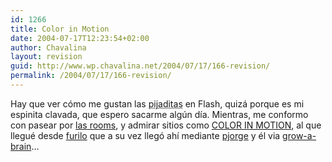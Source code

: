 ```yaml
---
id: 1266
title: Color in Motion
date: 2004-07-17T12:23:54+02:00
author: Chavalina
layout: revision
guid: http://www.wp.chavalina.net/2004/07/17/166-revision/
permalink: /2004/07/17/166-revision/
---
```

Hay que ver c&oacute;mo me gustan las <acronym title="verdaderas obras de arte">pijaditas</acronym> en Flash, quizá porque es mi espinita clavada, que espero sacarme alg&uacute;n d&iacute;a. Mientras, me conformo con pasear por <a href="http://www.chavalina.net/comentar.php?idpost=111" target="_blank">las rooms</a>, y admirar sitios como <a href="http://www.mariaclaudiacortes.com/colors/Colors.html" target="_blank">COLOR IN MOTION</a>, al que llegué desde <a href="http://furilo.com/blog/diseno/040716-papel_continuo_color_in_motion.php" target="_blank">furilo</a> que a su vez lleg&oacute; ah&iacute; mediante <a href="http://www.pjorge.com/archivo/2004/7/17/14:42:44/" target="_blank">pjorge</a> y él via <a href="http://growabrain.typepad.com/growabrain/2004/07/_art_fiends_dai.html" target="_blank">grow-a-brain</a>…